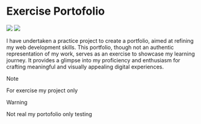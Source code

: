 # Exercise Portofolio

![](https://img.shields.io/badge/Bootsrap-7952B3?style=flat-square&logo=bootstrap&logoColor=ffffff) 
![](https://img.shields.io/badge/JQuery-0769AD?style=flat-square&logo=jquery&logoColor=ffffff) 

I have undertaken a practice project to create a portfolio, aimed at refining my web development skills. This portfolio, though not an authentic representation of my work, serves as an exercise to showcase my learning journey. It provides a glimpse into my proficiency and enthusiasm for crafting meaningful and visually appealing digital experiences.

> [!NOTE]  
> For exercise my project only

> [!WARNING]
> Not real my portofolio only testing
